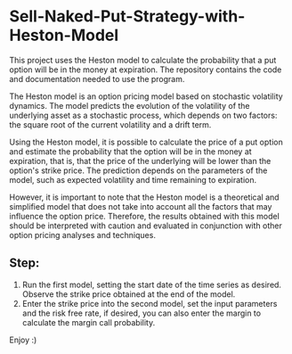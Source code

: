 # Sell-Naked-Put-Strategy-with-Heston-Model
This project uses the Heston model to calculate the probability that a put option will be in the money at expiration. The repository contains the code and documentation needed to use the program.

The Heston model is an option pricing model based on stochastic volatility dynamics. The model predicts the evolution of the volatility of the underlying asset as a stochastic process, which depends on two factors: the square root of the current volatility and a drift term.

Using the Heston model, it is possible to calculate the price of a put option and estimate the probability that the option will be in the money at expiration, that is, that the price of the underlying will be lower than the option's strike price. The prediction depends on the parameters of the model, such as expected volatility and time remaining to expiration.

However, it is important to note that the Heston model is a theoretical and simplified model that does not take into account all the factors that may influence the option price. Therefore, the results obtained with this model should be interpreted with caution and evaluated in conjunction with other option pricing analyses and techniques.

## Step:
1) Run the first model, setting the start date of the time series as desired. Observe the strike price obtained at the end of the model.
2) Enter the strike price into the second model, set the input parameters and the risk free rate, if desired, you can also enter the margin to calculate the margin call probability.

Enjoy :) 
